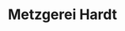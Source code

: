 ---
title: "Metzgerei Hardt"
url: /limburgerhof/metzgerei-hardt-burgunder-platz/
shop: Metzgerei
---